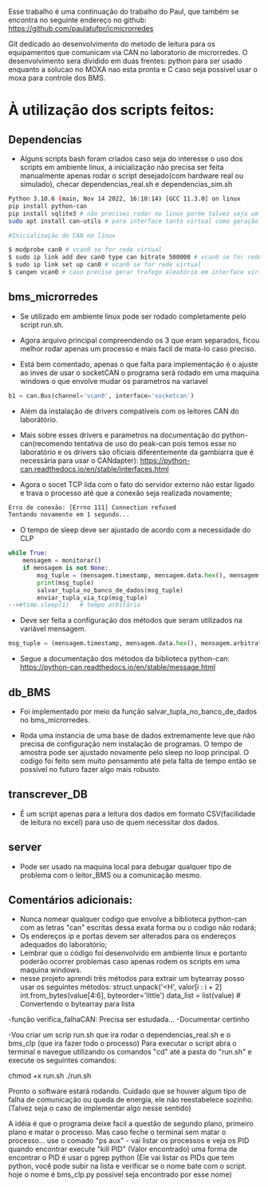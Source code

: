 Esse trabalho é uma continuação do trabalho do Paul, que também se encontra no seguinte endereço no github:
https://github.com/paulatufpr/icmicrorredes

Git dedicado ao desenvolvimento do metodo de leitura para os equipamentos que comunicam via CAN no laboratorio de microrredes.
O desenvolvimento sera dividido em duas frentes: python para ser usado enquanto a solucao no MOXA nao esta pronta e C caso seja possivel usar o moxa para controle dos BMS.

# À utilização dos scripts feitos:

## Dependencias
- Alguns scripts bash foram criados caso seja do interesse o uso dos scripts em ambiente linux, a inicialização não precisa ser feita manualmente apenas rodar o script desejado(com hardware real ou simulado), checar dependencias_real.sh e dependencias_sim.sh
```bash
Python 3.10.6 (main, Nov 14 2022, 16:10:14) [GCC 11.3.0] on linux
pip install python-can
pip install sqlite3 # não precisei rodar no linux porém talvez seja um problema no windows.
sudo apt install can-utils # para interface tanto virtual como geração de dados e sniffing

#Inicialização do CAN no linux

$ modprobe can0 # vcan0 se for rede virtual
$ sudo ip link add dev can0 type can bitrate 500000 # vcan0 se for rede virtual e não precisa do bitrate
$ sudo ip link set up can0 # vcan0 se for rede virtual
$ cangen vcan0 # caso precise gerar trafego aleatório em interface virtual(depende do pacote can-utils)
```


## bms_microrredes
- Se utilizado em ambiente linux pode ser rodado completamente pelo script run.sh.
- Agora arquivo principal compreendendo os 3 que eram separados, ficou melhor rodar apenas um processo e mais facil de mata-lo caso preciso.

-  Está bem comentado, apenas o que falta para implementação é o ajuste ao inves de usar o socketCAN o programa será rodado em uma maquina windows o que envolve mudar os parametros na variavel 
```python
b1 = can.Bus(channel='vcan0', interface='socketcan')
```
- Além da instalação de drivers compatíveis com os leitores CAN do laborátório.

- Mais sobre esses drivers e parametros na documentação do python-can(recomendo tentativa de uso do peak-can pois temos esse no laboratório e os drivers são oficiais diferentemente da gambiarra que é necessária para usar o CANdapter): https://python-can.readthedocs.io/en/stable/interfaces.html
  
- Agora o socet TCP lida com o fato do servidor externo não estar ligado e trava o processo até que a conexão seja realizada novamente;

```bash 
Erro de conexão: [Errno 111] Connection refused
Tentando novamente em 1 segundo...
```

- O tempo de sleep deve ser ajustado de acordo com a necessidade do CLP 
```python
while True:
    mensagem = monitorar()
    if mensagem is not None:
        msg_tuple = (mensagem.timestamp, mensagem.data.hex(), mensagem.arbitration_id) 
        print(msg_tuple)
        salvar_tupla_no_banco_de_dados(msg_tuple)  
        enviar_tupla_via_tcp(msg_tuple)  
-->#time.sleep(1)   # tempo arbitário 
```

- Deve ser feita a configuração dos métodos que seram utilizados na variável mensagem.
```python
msg_tuple = (mensagem.timestamp, mensagem.data.hex(), mensagem.arbitration_id)
```

- Segue a documentação dos métodos da biblioteca python-can: https://python-can.readthedocs.io/en/stable/message.html
  
 
## db_BMS
- Foi implementado por meio da função salvar_tupla_no_banco_de_dados no bms_microrredes.

- Roda uma instancia de uma base de dados extremamente leve que não precisa de configuração nem instalação de programas. O tempo de amostra pode ser ajustado novamente pelo sleep no loop principal. O codigo foi feito sem muito pensamento até pela falta de tempo então se possível no futuro fazer algo mais robusto.
  

## transcrever_DB
- É um script apenas para a leitura dos dados em formato CSV(facilidade de leitura no excel) para uso de quem necessitar dos dados.

## server
- Pode ser usado na maquina local para debugar qualquer tipo de problema com o leitor_BMS ou a comunicação mesmo.
  
  
  


## Comentários adicionais: 
- Nunca nomear qualquer codigo que envolve a biblioteca python-can com as letras "can" escritas dessa exata forma ou o codigo não rodará;
- Os endereços ip e portas devem ser alterados para os endereços adequados do laboratório;
- Lembrar que o código foi desenvolvido em ambiente linux e portanto poderão ocorrer problemas caso apenas rodem os scripts em uma maquina windows.
- nesse projeto aprendi três métodos para extrair um bytearray posso usar os seguintes métodos:
struct.unpack('<H', valor[i : i + 2]
int.from_bytes(value[4:6], byteorder='little')
data_list = list(value)  # Convertendo o bytearray para lista

-função verifica_falhaCAN: Precisa ser estudada...
-Documentar certinho

-Vou criar um scrip run.sh que ira rodar o dependencias_real.sh e o bms_clp (que ira fazer todo o processo)
Para executar o script abra o terminal e navegue utilizando os comandos "cd" até a pasta do "run.sh" e execute os seguintes comandos:

chmod +x run.sh
./run.sh

Pronto o software estará rodando. Cuidado que se houver algum tipo de falha de comunicação ou queda de energia, ele não reestabelece sozinho. (Talvez seja o caso de implementar algo nesse sentido)

A idéia é que o programa deixe facil a questão de segundo plano, primeiro plano e matar o processo. Mas caso feche o terminal sem matar o processo...
use o comado "ps aux" - vai listar os processos e veja os PID quando encontrar execute "kill PID" (Valor encontrado)
uma forma de encontrar o PID é usar o pgrep python (Ele vai listar os PIDs que tem python, você pode subir na lista e verificar se o nome bate com o script. hoje o nome é bms_clp.py possivel seja encontrado por esse nome)





